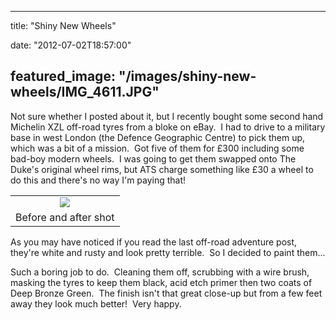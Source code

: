 
---
title: "Shiny New Wheels"

date: "2012-07-02T18:57:00"

featured_image: "/images/shiny-new-wheels/IMG_4611.JPG"
---



Not sure whether I posted about it, but I recently bought some second hand Michelin XZL off-road tyres from a bloke on eBay.  I had to drive to a military base in west London (the Defence Geographic Centre) to pick them up, which was a bit of a mission.  Got five of them for £300 including some bad-boy modern wheels.  I was going to get them swapped onto The Duke's original wheel rims, but ATS charge something like £30 a wheel to do this and there's no way I'm paying that!
<table align="center" cellpadding="0" cellspacing="0" style="margin-left: auto; margin-right: auto; text-align: center;"><tbody><tr><td style="text-align: center;"><a href="http://3.bp.blogspot.com/-GLU12TBVxtw/T_HtrjxRYoI/AAAAAAAACag/YSER2MCyz-4/s1600/IMG_4611.JPG"><img src="/images/shiny-new-wheels/IMG_4611.JPG"/></a></td></tr><tr><td style="text-align: center;">Before and after shot</td></tr></tbody></table>As you may have noticed if you read the last off-road adventure post, they're white and rusty and look pretty terrible.  So I decided to paint them...

Such a boring job to do.  Cleaning them off, scrubbing with a wire brush, masking the tyres to keep them black, acid etch primer then two coats of Deep Bronze Green.  The finish isn't that great close-up but from a few feet away they look much better!  Very happy.


